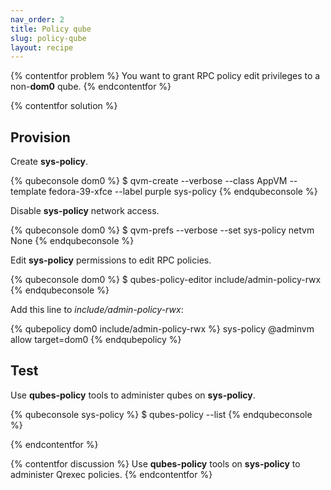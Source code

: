 ```yaml
---
nav_order: 2
title: Policy qube
slug: policy-qube
layout: recipe
---
```


{% contentfor problem %}
You want to grant RPC policy edit privileges to a non-**dom0** qube.
{% endcontentfor %}

{% contentfor solution %}
## Provision

Create **sys-policy**.

{% qubeconsole dom0 %}
$ qvm-create --verbose --class AppVM --template fedora-39-xfce --label purple sys-policy
{% endqubeconsole %}

Disable **sys-policy** network access.

{% qubeconsole dom0 %}
$ qvm-prefs --verbose --set sys-policy netvm None
{% endqubeconsole %}

Edit **sys-policy** permissions to edit RPC policies.

{% qubeconsole dom0 %}
$ qubes-policy-editor include/admin-policy-rwx
{% endqubeconsole %}

Add this line to _include/admin-policy-rwx_:

{% qubepolicy dom0 include/admin-policy-rwx %}
sys-policy  @adminvm  allow  target=dom0
{% endqubepolicy %}

## Test

Use **qubes-policy** tools to administer qubes on **sys-policy**.

{% qubeconsole sys-policy %}
$ qubes-policy --list
{% endqubeconsole %}

{% endcontentfor %}

{% contentfor discussion %}
Use **qubes-policy** tools on **sys-policy** to administer Qrexec policies.
{% endcontentfor %}
